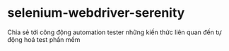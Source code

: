 # selenium-webdriver-serenity

Chia sẻ tới công động automation tester những kiến thức liên quan đến tự động hoá test phần mềm
